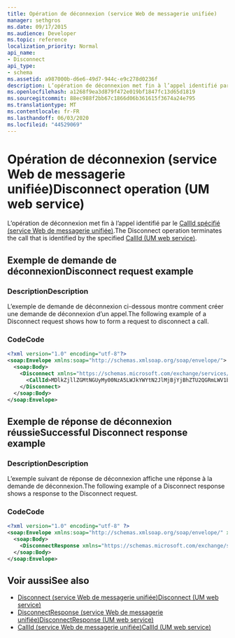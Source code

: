 ```yaml
---
title: Opération de déconnexion (service Web de messagerie unifiée)
manager: sethgros
ms.date: 09/17/2015
ms.audience: Developer
ms.topic: reference
localization_priority: Normal
api_name:
- Disconnect
api_type:
- schema
ms.assetid: a987000b-d6e6-49d7-944c-e9c278d0236f
description: L’opération de déconnexion met fin à l’appel identifié par le CallId spécifié (service Web de messagerie unifiée).
ms.openlocfilehash: a1268f9ea3d879f472e019bf1847fc13d65d1819
ms.sourcegitcommit: 88ec988f2bb67c1866d06b361615f3674a24e795
ms.translationtype: MT
ms.contentlocale: fr-FR
ms.lasthandoff: 06/03/2020
ms.locfileid: "44529069"
---
```

# <a name="disconnect-operation-um-web-service"></a><span data-ttu-id="5fe81-103">Opération de déconnexion (service Web de messagerie unifiée)</span><span class="sxs-lookup"><span data-stu-id="5fe81-103">Disconnect operation (UM web service)</span></span>

<span data-ttu-id="5fe81-104">L’opération de déconnexion met fin à l’appel identifié par le [CallId spécifié (service Web de messagerie unifiée)](callid-um-web-service.md).</span><span class="sxs-lookup"><span data-stu-id="5fe81-104">The Disconnect operation terminates the call that is identified by the specified [CallId (UM web service)](callid-um-web-service.md).</span></span>
  
## <a name="disconnect-request-example"></a><span data-ttu-id="5fe81-105">Exemple de demande de déconnexion</span><span class="sxs-lookup"><span data-stu-id="5fe81-105">Disconnect request example</span></span>

### <a name="description"></a><span data-ttu-id="5fe81-106">Description</span><span class="sxs-lookup"><span data-stu-id="5fe81-106">Description</span></span>

<span data-ttu-id="5fe81-107">L’exemple de demande de déconnexion ci-dessous montre comment créer une demande de déconnexion d’un appel.</span><span class="sxs-lookup"><span data-stu-id="5fe81-107">The following example of a Disconnect request shows how to form a request to disconnect a call.</span></span>
  
### <a name="code"></a><span data-ttu-id="5fe81-108">Code</span><span class="sxs-lookup"><span data-stu-id="5fe81-108">Code</span></span>

```XML
<?xml version="1.0" encoding="utf-8"?>
<soap:Envelope xmlns:soap="http://schemas.xmlsoap.org/soap/envelope/">
  <soap:Body>
    <Disconnect xmlns="https://schemas.microsoft.com/exchange/services/2006/messages">
      <CallId>MDlkZjllZGMtNGUyMy00NzA5LWJkYWYtN2JlMjBjYjBhZTU2QGRmLWV1bS0wMS5leGNoYW5nZS5jb3JwLm1pY3Jvc29mdC5jb20=</CallId>
    </Disconnect>
  </soap:Body>
</soap:Envelope>
```

## <a name="successful-disconnect-response-example"></a><span data-ttu-id="5fe81-109">Exemple de réponse de déconnexion réussie</span><span class="sxs-lookup"><span data-stu-id="5fe81-109">Successful Disconnect response example</span></span>

### <a name="description"></a><span data-ttu-id="5fe81-110">Description</span><span class="sxs-lookup"><span data-stu-id="5fe81-110">Description</span></span>

<span data-ttu-id="5fe81-111">L’exemple suivant de réponse de déconnexion affiche une réponse à la demande de déconnexion.</span><span class="sxs-lookup"><span data-stu-id="5fe81-111">The following example of a Disconnect response shows a response to the Disconnect request.</span></span>
  
### <a name="code"></a><span data-ttu-id="5fe81-112">Code</span><span class="sxs-lookup"><span data-stu-id="5fe81-112">Code</span></span>

```XML
<?xml version="1.0" encoding="utf-8" ?> 
<soap:Envelope xmlns:soap="http://schemas.xmlsoap.org/soap/envelope/" xmlns:xsi="http://www.w3.org/2001/XMLSchema-instance" xmlns:xsd="http://www.w3.org/2001/XMLSchema">
  <soap:Body>
    <DisconnectResponse xmlns="https://schemas.microsoft.com/exchange/services/2006/messages" /> 
  </soap:Body>
</soap:Envelope>
```

## <a name="see-also"></a><span data-ttu-id="5fe81-113">Voir aussi</span><span class="sxs-lookup"><span data-stu-id="5fe81-113">See also</span></span>

- [<span data-ttu-id="5fe81-114">Disconnect (service Web de messagerie unifiée)</span><span class="sxs-lookup"><span data-stu-id="5fe81-114">Disconnect (UM web service)</span></span>](disconnect-um-web-service.md) 
- [<span data-ttu-id="5fe81-115">DisconnectResponse (service Web de messagerie unifiée)</span><span class="sxs-lookup"><span data-stu-id="5fe81-115">DisconnectResponse (UM web service)</span></span>](disconnectresponse-um-web-service.md) 
- [<span data-ttu-id="5fe81-116">CallId (service Web de messagerie unifiée)</span><span class="sxs-lookup"><span data-stu-id="5fe81-116">CallId (UM web service)</span></span>](callid-um-web-service.md)

